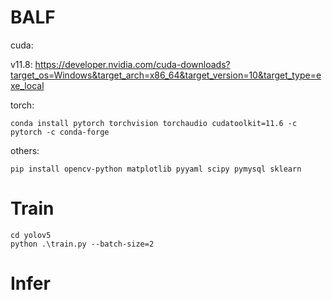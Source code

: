 # BALF

cuda:

v11.8: https://developer.nvidia.com/cuda-downloads?target_os=Windows&target_arch=x86_64&target_version=10&target_type=exe_local

torch:
```
conda install pytorch torchvision torchaudio cudatoolkit=11.6 -c pytorch -c conda-forge
```

others:
```
pip install opencv-python matplotlib pyyaml scipy pymysql sklearn
```

# Train

```
cd yolov5
python .\train.py --batch-size=2
```

# Infer

```

```